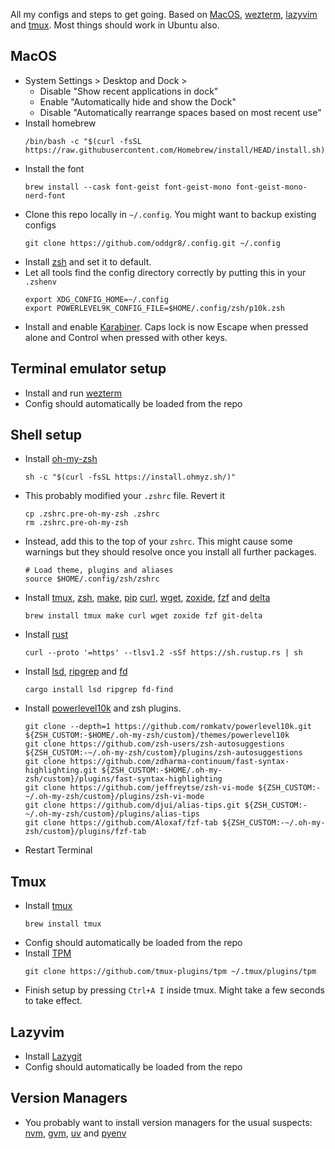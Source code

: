 All my configs and steps to get going. Based on [MacOS](https://www.apple.com/os/macos/), [wezterm](https://wezfurlong.org/wezterm/), [lazyvim](https://www.lazyvim.org) and [tmux](https://github.com/tmux/tmux/wiki). Most things should work in Ubuntu also.

## MacOS

- System Settings > Desktop and Dock >
  - Disable "Show recent applications in dock"
  - Enable "Automatically hide and show the Dock"
  - Disable "Automatically rearrange spaces based on most recent use"
- Install homebrew
  ```
  /bin/bash -c "$(curl -fsSL https://raw.githubusercontent.com/Homebrew/install/HEAD/install.sh)"
  ```
- Install the font
  ```
  brew install --cask font-geist font-geist-mono font-geist-mono-nerd-font
  ```
- Clone this repo locally in `~/.config`. You might want to backup existing configs
  ```
  git clone https://github.com/oddgr8/.config.git ~/.config
  ```
- Install [zsh](https://github.com/ohmyzsh/ohmyzsh/wiki/Installing-ZSH) and set it to default.
- Let all tools find the config directory correctly by putting this in your `.zshenv`
  ```
  export XDG_CONFIG_HOME=~/.config
  export POWERLEVEL9K_CONFIG_FILE=$HOME/.config/zsh/p10k.zsh
  ```
- Install and enable [Karabiner](https://karabiner-elements.pqrs.org). Caps lock is now Escape when pressed alone and Control when pressed with other keys.

## Terminal emulator setup

- Install and run [wezterm](https://wezfurlong.org/wezterm/)
- Config should automatically be loaded from the repo


## Shell setup

- Install [oh-my-zsh](https://ohmyz.sh/)
  ```
  sh -c "$(curl -fsSL https://install.ohmyz.sh/)"
  ```
- This probably modified your `.zshrc` file. Revert it
  ```
  cp .zshrc.pre-oh-my-zsh .zshrc
  rm .zshrc.pre-oh-my-zsh
  ```
- Instead, add this to the top of your `zshrc`. This might cause some warnings but they should resolve once you install all further packages.
  ```
  # Load theme, plugins and aliases
  source $HOME/.config/zsh/zshrc
  ```
- Install [tmux](https://github.com/tmux/tmux/wiki), [zsh](https://zsh.sourceforge.io), [make](https://www.gnu.org/software/make/manual/make.html), [pip](https://pypi.org/project/pip/) [curl](https://curl.se), [wget](https://www.gnu.org/software/wget/), [zoxide](https://github.com/ajeetdsouza/zoxide), [fzf](https://junegunn.github.io/fzf/) and [delta](https://github.com/dandavison/delta)
  ```
  brew install tmux make curl wget zoxide fzf git-delta
  ```
- Install [rust](https://www.rust-lang.org)
  ```
  curl --proto '=https' --tlsv1.2 -sSf https://sh.rustup.rs | sh
  ```
- Install [lsd](https://github.com/lsd-rs/lsd), [ripgrep](https://github.com/BurntSushi/ripgrep) and [fd](https://github.com/sharkdp/fd)
  ```
  cargo install lsd ripgrep fd-find
  ```
- Install [powerlevel10k](https://github.com/romkatv/powerlevel10k) and zsh plugins.
  ```
  git clone --depth=1 https://github.com/romkatv/powerlevel10k.git ${ZSH_CUSTOM:-$HOME/.oh-my-zsh/custom}/themes/powerlevel10k
  git clone https://github.com/zsh-users/zsh-autosuggestions ${ZSH_CUSTOM:-~/.oh-my-zsh/custom}/plugins/zsh-autosuggestions
  git clone https://github.com/zdharma-continuum/fast-syntax-highlighting.git ${ZSH_CUSTOM:-$HOME/.oh-my-zsh/custom}/plugins/fast-syntax-highlighting
  git clone https://github.com/jeffreytse/zsh-vi-mode ${ZSH_CUSTOM:-~/.oh-my-zsh/custom}/plugins/zsh-vi-mode
  git clone https://github.com/djui/alias-tips.git ${ZSH_CUSTOM:-~/.oh-my-zsh/custom}/plugins/alias-tips
  git clone https://github.com/Aloxaf/fzf-tab ${ZSH_CUSTOM:-~/.oh-my-zsh/custom}/plugins/fzf-tab
  ```
- Restart Terminal

## Tmux

- Install [tmux](https://github.com/tmux/tmux/wiki)
  ```
  brew install tmux
  ```
- Config should automatically be loaded from the repo
- Install [TPM](https://github.com/tmux-plugins/tpm)
  ```
  git clone https://github.com/tmux-plugins/tpm ~/.tmux/plugins/tpm
  ```
- Finish setup by pressing `Ctrl+A I` inside tmux. Might take a few seconds to take effect.

## Lazyvim

- Install [Lazygit](https://www.lazyvim.org)
- Config should automatically be loaded from the repo

## Version Managers

- You probably want to install version managers for the usual suspects: [nvm](https://github.com/nvm-sh/nvm), [gvm](https://github.com/moovweb/gvm), [uv](https://github.com/astral-sh/uv) and [pyenv](https://github.com/pyenv/pyenv)
